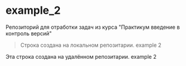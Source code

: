 # example_2
Репозиторий для отработки задач из курса "Практикум введение в контроль версий"

>Строка создана на локальном репозитарии. example 2

Эта строка создана на удалённом репозитарии. example 2

